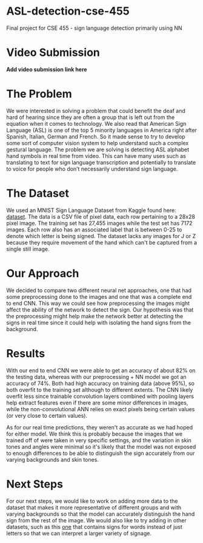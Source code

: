 # ASL-detection-cse-455
Final project for CSE 455 - sign language detection primarily using NN

# Video Submission

**Add video submission link here**

# The Problem

We were interested in solving a problem that could benefit the deaf and hard of hearing since they are often a group that is left out from the equation when it comes to technology. We also read that American Sign Language (ASL) is one of the top 5 minority languages in America right after Spanish, Italian, German and French. So it made sense to try to develop some sort of computer vision system to help understand such a complex gestural language. The problem we are solving is detecting ASL alphabet hand symbols in real time from video. This can have many uses such as translating to text for sign language transcription and potentially to translate to voice for people who don’t necessarily understand sign language.

# The Dataset

We used an MNIST Sign Language Dataset from Kaggle found here: [dataset](https://www.kaggle.com/datamunge/sign-language-mnist). The data is a CSV file of pixel data, each row pertaining to a 28x28 pixel image. The training set has 27,455 images while the test set has 7172 images. Each row also has an associated label that is between 0-25 to denote which letter is being signed. The dataset lacks any images for J or Z because they require movement of the hand which can't be captured from a single still image.

# Our Approach

We decided to compare two different neural net approaches, one that had some preprocessing done to the images and one that was a complete end to end CNN. This way we could see how preprocessing the images might affect the ability of the network to detect the sign. Our hypothesis was that the preprocessing might help make the network better at detecting the signs in real time since it could help with isolating the hand signs from the background.

# Results

With our end to end CNN we were able to get an accuracy of about 82% on the testing data, whereas with our preprocessing + NN model we got an accuracy of 74%. Both had high accuracy on training data (above 95%), so both overfit to the training set although to different extents. The CNN likely overfit less since trainable convolution layers combined with pooling layers help extract features even if there are some minor differences in images, while the non-convolutional ANN relies on exact pixels being certain values (or very close to certain values).

As for our real time predictions, they weren't as accurate as we had hoped for either model. We think this is probably because the images that we trained off of were taken in very specific settings, and the variation in skin tones and angles were minimal so it's likely that the model was not exposed to enough differences to be able to distinguish the sign accurately from our varying backgrounds and skin tones. 

# Next Steps

For our next steps, we would like to work on adding more data to the dataset that makes it more representative of different groups and with varying backgrounds so that the model can accurately distinguish the hand sign from the rest of the image. We would also like to try adding in other datasets, such as this [one](https://dxli94.github.io/WLASL/) that contains signs for words instead of just letters so that we can interpret a larger variety of signage.
